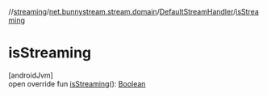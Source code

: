 //[streaming](../../../index.md)/[net.bunnystream.stream.domain](../index.md)/[DefaultStreamHandler](index.md)/[isStreaming](is-streaming.md)

# isStreaming

[androidJvm]\
open override fun [isStreaming](is-streaming.md)(): [Boolean](https://kotlinlang.org/api/latest/jvm/stdlib/kotlin/-boolean/index.html)
